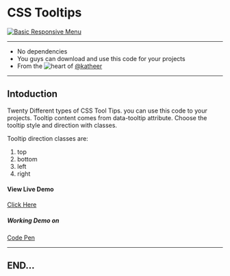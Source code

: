 # CSS Tooltips

[![Basic Responsive Menu](http://katheermizal.info/blog/wp-content/uploads/2017/06/Css-Tooltips-720x340.png)](http://katheermizal.info/blog/?p=1)

***

- No dependencies
- You guys can download and use this code for your projects
- From the ![heart](http://i.imgur.com/oXJmdtz.gif) of [@katheer](https://twitter.com/ABDULKATHEERMIZ)

***

## Intoduction

Twenty Different types of CSS Tool Tips. you can use this code to your projects.
Tooltip content comes from data-tooltip attribute.
Choose the tooltip style and direction with classes.

Tooltip direction classes are:

 1) top
 2) bottom
 3) left
 4) right

#### View Live Demo

[Click Here](http://katheermizal.info/works/css-tooltips/index.php)

##### Working Demo on

[Code Pen](https://codepen.io/katheer/pen/weMLYr)

***
## END...